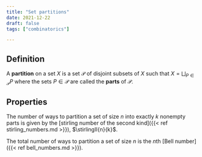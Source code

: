 ```yaml
---
title: "Set partitions"
date: 2021-12-22
draft: false
tags: ["combinatorics"]

---
```



## Definition
A **partition** on a set $X$ is a set $\mathcal{P}$ of disjoint subsets of $X$ such that $X = \bigsqcup_{P \in \mathcal{P}} P$ where the sets $P \in \mathcal{P}$ are called the **parts** of $\mathcal{P}$.

## Properties
The number of ways to partition a set of size $n$ into exactly $k$ nonempty parts is given by the [stirling number of the second kind]({{< ref stirling_numbers.md >}}), $\stirlingII{n}{k}$.

The total number of ways to partition a set of size $n$ is the $n$th [Bell number]({{< ref bell_numbers.md >}}).